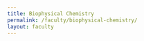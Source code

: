 ```yaml
---
title: Biophysical Chemistry
permalink: /faculty/biophysical-chemistry/
layout: faculty
---
```

